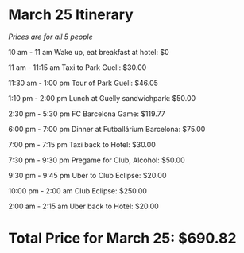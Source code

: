 # March 25 Itinerary

*Prices are for all 5 people*



10 am - 11 am 
Wake up, eat breakfast at hotel: $0

11 am - 11:15 am
Taxi to Park Guell: $30.00 

11:30 am - 1:00 pm
Tour of Park Guell: $46.05

1:10 pm - 2:00 pm
Lunch at Guelly sandwichpark: $50.00

2:30 pm - 5:30 pm
FC Barcelona Game: $119.77

6:00 pm - 7:00 pm
Dinner at Futballárium Barcelona: $75.00

7:00 pm - 7:15 pm
Taxi back to Hotel: $30.00

7:30 pm - 9:30 pm
Pregame for Club, Alcohol: $50.00

9:30 pm - 9:45 pm
Uber to Club Eclipse: $20.00

10:00 pm - 2:00 am
Club Eclipse: $250.00

2:00 am - 2:15 am
Uber back to Hotel: $20.00

# Total Price for March 25: $690.82
